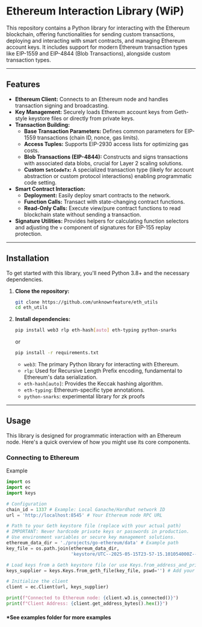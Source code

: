 # Ethereum Interaction Library (WiP)

This repository contains a Python library for interacting with the Ethereum blockchain, offering functionalities for sending custom transactions, deploying and interacting with smart contracts, and managing Ethereum account keys. It includes support for modern Ethereum transaction types like EIP-1559 and EIP-4844 (Blob Transactions), alongside custom transaction types.

---

## Features

* **Ethereum Client:** Connects to an Ethereum node and handles transaction signing and broadcasting.
* **Key Management:** Securely loads Ethereum account keys from Geth-style keystore files or directly from private keys.
* **Transaction Building:**
    * **Base Transaction Parameters:** Defines common parameters for EIP-1559 transactions (chain ID, nonce, gas limits).
    * **Access Tuples:** Supports EIP-2930 access lists for optimizing gas costs.
    * **Blob Transactions (EIP-4844):** Constructs and signs transactions with associated data blobs, crucial for Layer 2 scaling solutions.
    * **Custom `SetCodeTx`:** A specialized transaction type (likely for account abstraction or custom protocol interactions) enabling programmatic code setting.
* **Smart Contract Interaction:**
    * **Deployment:** Easily deploy smart contracts to the network.
    * **Function Calls:** Transact with state-changing contract functions.
    * **Read-Only Calls:** Execute view/pure contract functions to read blockchain state without sending a transaction.
* **Signature Utilities:** Provides helpers for calculating function selectors and adjusting the `v` component of signatures for EIP-155 replay protection.

---

## Installation

To get started with this library, you'll need Python 3.8+ and the necessary dependencies.

1.  **Clone the repository:**

    ```bash
    git clone https://github.com/unknownfeature/eth_utils
    cd eth_utils
    ```

2.  **Install dependencies:**

    ```bash
    pip install web3 rlp eth-hash[auto] eth-typing python-snarks
    ```
    or
    ```bash
    pip install -r requirements.txt
    ```
    * `web3`: The primary Python library for interacting with Ethereum.
    * `rlp`: Used for Recursive Length Prefix encoding, fundamental to Ethereum's data serialization.
    * `eth-hash[auto]`: Provides the Keccak hashing algorithm.
    * `eth-typing`: Ethereum-specific type annotations.
    * `python-snarks`: experimental library for zk proofs
---

## Usage

This library is designed for programmatic interaction with an Ethereum node. Here's a quick overview of how you might use its core components.

### Connecting to Ethereum

Example

```python
import os
import ec 
import keys

# Configuration
chain_id = 1337 # Example: Local Ganache/Hardhat network ID
url = 'http://localhost:8545' # Your Ethereum node RPC URL

# Path to your Geth keystore file (replace with your actual path)
# IMPORTANT: Never hardcode private keys or passwords in production.
# Use environment variables or secure key management solutions.
ethereum_data_dir = './projects/go-ethereum/data' # Example path
key_file = os.path.join(ethereum_data_dir,
                        'keystore/UTC--2025-05-15T23-57-15.101054000Z--13226a7e8843bf69e16cd0129ca421e92e86f083') #example key name

# Load keys from a Geth keystore file (or use Keys.from_address_and_private_key)
keys_supplier = keys.Keys.from_geth_file(key_file, pswd='') # Add your password if necessary

# Initialize the client
client = ec.Client(url, keys_supplier)

print(f"Connected to Ethereum node: {client.w3.is_connected()}")
print(f"Client Address: {client.get_address_bytes().hex()}")
```
#### *See examples folder for more examples
